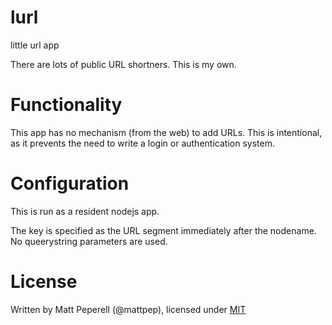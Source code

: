 # lurl
little url app

There are lots of public URL shortners. This is my own.

# Functionality

This app has no mechanism (from the web) to add URLs. This is intentional, as
it prevents the need to write a login or authentication system.

# Configuration

This is run as a resident nodejs app.

The key is specified as the URL segment immediately after the nodename. No queerystring parameters are used.

# License

Written by Matt Peperell (@mattpep), licensed under [MIT](LICENSE.TXT)
